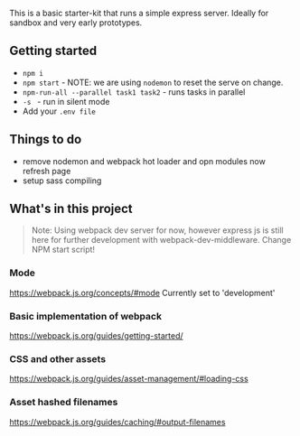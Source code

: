 This is a basic starter-kit that runs a simple express server. Ideally for sandbox and very early prototypes.

## Getting started
- `npm i`
- `npm start` - NOTE: we are using `nodemon` to reset the serve on change.
- `npm-run-all --parallel task1 task2` - runs tasks in parallel
- `-s ` - run in silent mode
- Add your `.env file`

## Things to do
- remove nodemon and webpack hot loader and opn modules now refresh page
- setup sass compiling

## What's in this project 
> Note: Using webpack dev server for now, however express js is still here for further development with webpack-dev-middleware. Change NPM start script!

### Mode
https://webpack.js.org/concepts/#mode
Currently set to 'development'

### Basic implementation of webpack
https://webpack.js.org/guides/getting-started/

### CSS and other assets
https://webpack.js.org/guides/asset-management/#loading-css

### Asset hashed filenames
https://webpack.js.org/guides/caching/#output-filenames


